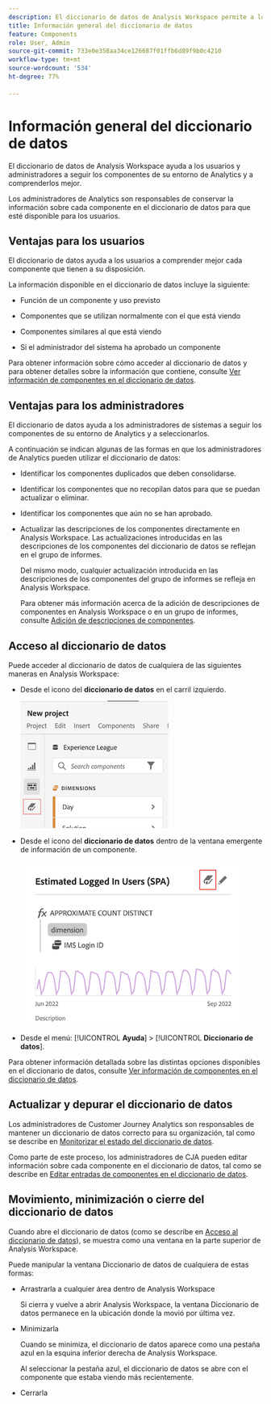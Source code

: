 ```yaml
---
description: El diccionario de datos de Analysis Workspace permite a los usuarios catalogar y seguir los distintos componentes de Analysis Workspace, incluido su uso previsto, cuáles están aprobados, cuáles son duplicados, etc.
title: Información general del diccionario de datos
feature: Components
role: User, Admin
source-git-commit: 733e0e358aa34ce126687f01ffb6d89f9b0c4210
workflow-type: tm+mt
source-wordcount: '534'
ht-degree: 77%

---
```


# Información general del diccionario de datos

El diccionario de datos de Analysis Workspace ayuda a los usuarios y administradores a seguir los componentes de su entorno de Analytics y a comprenderlos mejor.

Los administradores de Analytics son responsables de conservar la información sobre cada componente en el diccionario de datos para que esté disponible para los usuarios.

## Ventajas para los usuarios

El diccionario de datos ayuda a los usuarios a comprender mejor cada componente que tienen a su disposición.

La información disponible en el diccionario de datos incluye la siguiente:

* Función de un componente y uso previsto

* Componentes que se utilizan normalmente con el que está viendo

* Componentes similares al que está viendo

* Si el administrador del sistema ha aprobado un componente

Para obtener información sobre cómo acceder al diccionario de datos y para obtener detalles sobre la información que contiene, consulte [Ver información de componentes en el diccionario de datos](/help/components/data-dictionary/view-data-dictionary.md).

## Ventajas para los administradores

El diccionario de datos ayuda a los administradores de sistemas a seguir los componentes de su entorno de Analytics y a seleccionarlos.

A continuación se indican algunas de las formas en que los administradores de Analytics pueden utilizar el diccionario de datos:

* Identificar los componentes duplicados que deben consolidarse.

* Identificar los componentes que no recopilan datos para que se puedan actualizar o eliminar.

* Identificar los componentes que aún no se han aprobado.

* Actualizar las descripciones de los componentes directamente en Analysis Workspace. Las actualizaciones introducidas en las descripciones de los componentes del diccionario de datos se reflejan en el grupo de informes.

   Del mismo modo, cualquier actualización introducida en las descripciones de los componentes del grupo de informes se refleja en Analysis Workspace.

   Para obtener más información acerca de la adición de descripciones de componentes en Analysis Workspace o en un grupo de informes, consulte [Adición de descripciones de componentes](/help/components/add-component-descriptions.md).

## Acceso al diccionario de datos

Puede acceder al diccionario de datos de cualquiera de las siguientes maneras en Analysis Workspace:

* Desde el icono del **diccionario de datos** en el carril izquierdo.

   ![Icono del diccionario de datos en el carril izquierdo](assets/data-dictionary-access-icon.png)

* Desde el icono del **diccionario de datos** dentro de la ventana emergente de información de un componente.

   ![Icono del diccionario de datos en la ventana emergente de información](assets/data-dictionary-access-infopopover.png)
   <!--update screenshot; this was taken from a mock-->

* Desde el menú: [!UICONTROL **Ayuda**] > [!UICONTROL **Diccionario de datos**].

Para obtener información detallada sobre las distintas opciones disponibles en el diccionario de datos, consulte [Ver información de componentes en el diccionario de datos](/help/components/data-dictionary/view-data-dictionary.md).

## Actualizar y depurar el diccionario de datos

Los administradores de Customer Journey Analytics son responsables de mantener un diccionario de datos correcto para su organización, tal como se describe en [Monitorizar el estado del diccionario de datos](/help/components/data-dictionary/monitor-data-dictionary-health.md).

Como parte de este proceso, los administradores de CJA pueden editar información sobre cada componente en el diccionario de datos, tal como se describe en [Editar entradas de componentes en el diccionario de datos](/help/components/data-dictionary/edit-entries-data-dictionary.md).

## Movimiento, minimización o cierre del diccionario de datos

Cuando abre el diccionario de datos (como se describe en [Acceso al diccionario de datos](#access-the-data-dictionary)), se muestra como una ventana en la parte superior de Analysis Workspace.

Puede manipular la ventana Diccionario de datos de cualquiera de estas formas:

* Arrastrarla a cualquier área dentro de Analysis Workspace

   Si cierra y vuelve a abrir Analysis Workspace, la ventana Diccionario de datos permanece en la ubicación donde la movió por última vez. <!--True?-->

* Minimizarla

   Cuando se minimiza, el diccionario de datos aparece como una pestaña azul en la esquina inferior derecha de Analysis Workspace.

   Al seleccionar la pestaña azul, el diccionario de datos se abre con el componente que estaba viendo más recientemente.

* Cerrarla
